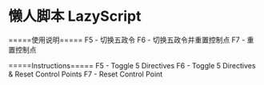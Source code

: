 # 懒人脚本 LazyScript

=====使用说明=====
F5 - 切换五政令
F6 - 切换五政令并重置控制点
F7 - 重置控制点

=====Instructions=====
F5 - Toggle 5 Directives
F6 - Toggle 5 Directives & Reset Control Points
F7 - Reset Control Point
